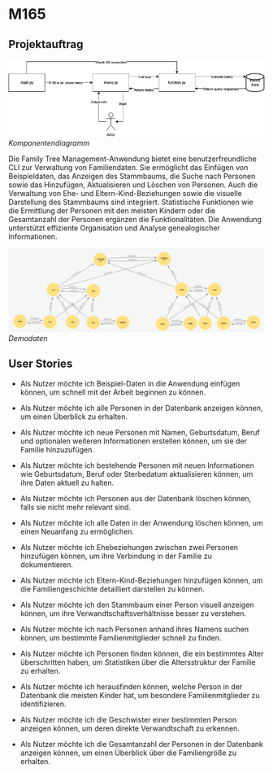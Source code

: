 # M165

## Projektauftrag

![Komponentendiagramm](/Komponentendiagramm.png)
*Komponentendiagramm*

Die Family Tree Management-Anwendung bietet eine benutzerfreundliche CLI zur Verwaltung von Familiendaten. Sie ermöglicht das Einfügen von Beispieldaten, das Anzeigen des Stammbaums, die Suche nach Personen sowie das Hinzufügen, Aktualisieren und Löschen von Personen. Auch die Verwaltung von Ehe- und Eltern-Kind-Beziehungen sowie die visuelle Darstellung des Stammbaums sind integriert. Statistische Funktionen wie die Ermittlung der Personen mit den meisten Kindern oder die Gesamtanzahl der Personen ergänzen die Funktionalitäten. Die Anwendung unterstützt effiziente Organisation und Analyse genealogischer Informationen.

![Demodaten](/demoData.png)
*Demodaten*

## User Stories

- Als Nutzer möchte ich Beispiel-Daten in die Anwendung einfügen können, um schnell mit der Arbeit beginnen zu können.
  
- Als Nutzer möchte ich alle Personen in der Datenbank anzeigen können, um einen Überblick zu erhalten.
  
- Als Nutzer möchte ich neue Personen mit Namen, Geburtsdatum, Beruf und optionalen weiteren Informationen erstellen können, um sie der Familie hinzuzufügen.
  
- Als Nutzer möchte ich bestehende Personen mit neuen Informationen wie Geburtsdatum, Beruf oder Sterbedatum aktualisieren können, um ihre Daten aktuell zu halten.
  
- Als Nutzer möchte ich Personen aus der Datenbank löschen können, falls sie nicht mehr relevant sind.
  
- Als Nutzer möchte ich alle Daten in der Anwendung löschen können, um einen Neuanfang zu ermöglichen.
  
- Als Nutzer möchte ich Ehebeziehungen zwischen zwei Personen hinzufügen können, um ihre Verbindung in der Familie zu dokumentieren.
  
- Als Nutzer möchte ich Eltern-Kind-Beziehungen hinzufügen können, um die Familiengeschichte detailliert darstellen zu können.
  
- Als Nutzer möchte ich den Stammbaum einer Person visuell anzeigen können, um ihre Verwandtschaftsverhältnisse besser zu verstehen.
  
- Als Nutzer möchte ich nach Personen anhand ihres Namens suchen können, um bestimmte Familienmitglieder schnell zu finden.
  
- Als Nutzer möchte ich Personen finden können, die ein bestimmtes Alter überschritten haben, um Statistiken über die Altersstruktur der Familie zu erhalten.
  
- Als Nutzer möchte ich herausfinden können, welche Person in der Datenbank die meisten Kinder hat, um besondere Familienmitglieder zu identifizieren.
  
- Als Nutzer möchte ich die Geschwister einer bestimmten Person anzeigen können, um deren direkte Verwandtschaft zu erkennen.
  
- Als Nutzer möchte ich die Gesamtanzahl der Personen in der Datenbank anzeigen können, um einen Überblick über die Familiengröße zu erhalten.
